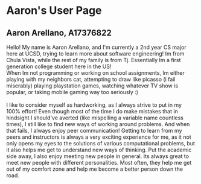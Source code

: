 # Aaron's User Page
## Aaron Arellano, A17376822

Hello! My name is Aaron Arellano, and I'm currently a 2nd year CS major here at UCSD, trying to learn more about software engineering!
Im from Chula Vista, while the rest of my family is from Tj. Essentially Im a first generation college student here in the US! \
When Im not programming or working on school assignments, Im either playing with my neighbors cat, attempting to draw like picasso (i fail miserably) playing playstation games, watching whatever TV show is popular, or taking mobile gaming way too seriously :) \
\
I like to consider myself as hardworking, as I always strive to put in my 100% effort! Even though most of the time I do make mistakes that in hindsight I should've averted (like mispelling a variable name countless times), I still like to find new ways of working around problems. And when that fails, I always enjoy peer communication! Getting to learn from my peers and instructors is always a very exciting experience for me, as it not only opens my eyes to the solutions of various computational problems, but it also helps me get to understand new ways of thinking. Put the academic side away, I also enjoy meeting new people in general. Its always great to meet new people with different personalities. Most often, they help me get out of my comfort zone and help me become a better person down the road.
